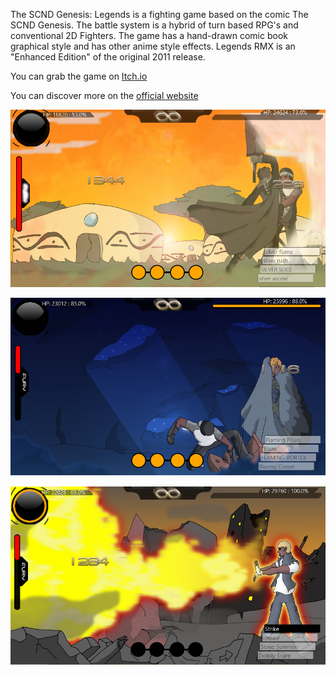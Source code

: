 The SCND Genesis: Legends is a fighting game based on the comic The SCND Genesis. The battle system is a hybrid of turn based RPG's and conventional 2D Fighters. The game has a hand-drawn comic book graphical style and has other anime style effects. Legends RMX is an "Enhanced Edition" of the original 2011 release.

You can grab the game on [Itch.io](https://subiyacryolite.itch.io/the-scnd-genesis-legends-rmx)

You can discover more on the [official website](https://www.scndgen.com/legends)

![ScreenShot](screenshot_a.png?raw=true)

![ScreenShot](screenshot_b.png?raw=true)

![ScreenShot](screenshot_c.png?raw=true)

